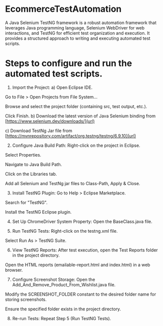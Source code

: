 # EcommerceTestAutomation

A Java Selenium TestNG framework is a robust automation framework that leverages Java programming language, Selenium WebDriver for web interactions, and TestNG for efficient test organization and execution. It provides a structured approach to writing and executing automated test scripts.

# Steps to configure and run the automated test scripts.
1. Import the Project:
a) Open Eclipse IDE.

Go to File > Open Projects from File System...

Browse and select the project folder (containing src, test output, etc.).

Click Finish.
b) Download the latest version of Java Selenium binding from [https://www.selenium.dev/downloads/](url)

c) Download TestNg Jar file from [https://mvnrepository.com/artifact/org.testng/testng/6.9.10](url)

2. Configure Java Build Path:
Right-click on the project in Eclipse.

Select Properties.

Navigate to Java Build Path.

Click on the Libraries tab.

Add all Selenium and TestNg jar files to Class-Path, Apply & Close.

3. Install TestNG Plugin:
Go to Help > Eclipse Marketplace.

Search for "TestNG".

Install the TestNG Eclipse plugin.

4. Set Up ChromeDriver System Property:
Open the BaseClass.java file.


5. Run TestNG Tests:
Right-click on the testng.xml file.

Select Run As > TestNG Suite.

6. View TestNG Reports:
After test execution, open the Test Reports folder in the project directory.

Open the HTML reports (emailable-report.html and index.html) in a web browser.

7. Configure Screenshot Storage:
Open the Add_And_Remove_Product_From_Wishlist.java file.

Modify the SCREENSHOT_FOLDER constant to the desired folder name for storing screenshots.

Ensure the specified folder exists in the project directory.

8. Re-run Tests:
Repeat Step 5 (Run TestNG Tests).






